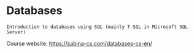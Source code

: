 # Databases
    Introduction to databases using SQL (mainly T-SQL in Microsoft SQL Server)
    
Course website: https://sabina-cs.com/databases-cs-en/

